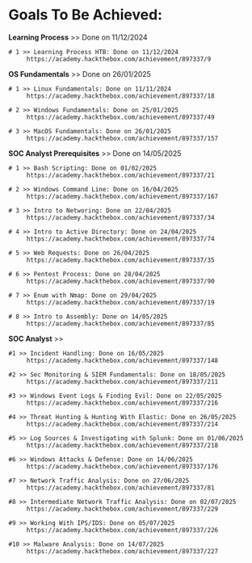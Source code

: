 # Goals To Be Achieved:

**Learning Process** >> Done on 11/12/2024

    # 1 >> Learning Process HTB: Done on 11/12/2024
         https://academy.hackthebox.com/achievement/897337/9

**OS Fundamentals** >> Done on 26/01/2025

    # 1 >> Linux Fundamentals: Done on 11/11/2024
         https://academy.hackthebox.com/achievement/897337/18

    # 2 >> Windows Fundamentals: Done on 25/01/2025
         https://academy.hackthebox.com/achievement/897337/49

    # 3 >> MacOS Fundamentals: Done on 26/01/2025
         https://academy.hackthebox.com/achievement/897337/157

**SOC Analyst Prerequisites** >> Done on 14/05/2025

    # 1 >> Bash Scripting: Done on 01/02/2025
         https://academy.hackthebox.com/achievement/897337/21

    # 2 >> Windows Command Line: Done on 16/04/2025
         https://academy.hackthebox.com/achievement/897337/167

    # 3 >> Intro to Networing: Done on 22/04/2025
         https://academy.hackthebox.com/achievement/897337/34

    # 4 >> Intro to Active Directory: Done on 24/04/2025
         https://academy.hackthebox.com/achievement/897337/74

    # 5 >> Web Requests: Done on 26/04/2025
         https://academy.hackthebox.com/achievement/897337/35

    # 6 >> Pentest Process: Done on 28/04/2025
         https://academy.hackthebox.com/achievement/897337/90

    # 7 >> Enum with Nmap: Done on 29/04/2025
         https://academy.hackthebox.com/achievement/897337/19

    # 8 >> Intro to Assembly: Done on 14/05/2025
         https://academy.hackthebox.com/achievement/897337/85

**SOC Analyst** >>

    #1 >> Incident Handling: Done on 16/05/2025
         https://academy.hackthebox.com/achievement/897337/148

    #2 >> Sec Monitoring & SIEM Fundamentals: Done on 18/05/2025
         https://academy.hackthebox.com/achievement/897337/211

    #3 >> Windows Event Logs & Finding Evil: Done on 22/05/2025
         https://academy.hackthebox.com/achievement/897337/216

    #4 >> Threat Hunting & Hunting With Elastic: Done on 26/05/2025
         https://academy.hackthebox.com/achievement/897337/214

    #5 >> Log Sources & Investigating with Splunk: Done on 01/06/2025
         https://academy.hackthebox.com/achievement/897337/218

    #6 >> Windows Attacks & Defense: Done on 14/06/2025
         https://academy.hackthebox.com/achievement/897337/176

    #7 >> Network Traffic Analysis: Done on 27/06/2025
         https://academy.hackthebox.com/achievement/897337/81

    #8 >> Intermediate Network Traffic Analysis: Done on 02/07/2025
         https://academy.hackthebox.com/achievement/897337/229

    #9 >> Working With IPS/IDS: Done on 05/07/2025
         https://academy.hackthebox.com/achievement/897337/226

    #10 >> Malware Analysis: Done on 14/07/2025
         https://academy.hackthebox.com/achievement/897337/227











